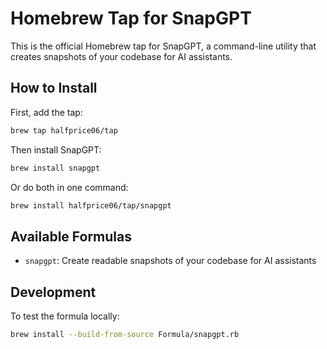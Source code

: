 # Homebrew Tap for SnapGPT

This is the official Homebrew tap for SnapGPT, a command-line utility that creates snapshots of your codebase for AI assistants.

## How to Install

First, add the tap:
```bash
brew tap halfprice06/tap
```

Then install SnapGPT:
```bash
brew install snapgpt
```

Or do both in one command:
```bash
brew install halfprice06/tap/snapgpt
```

## Available Formulas

- `snapgpt`: Create readable snapshots of your codebase for AI assistants

## Development

To test the formula locally:
```bash
brew install --build-from-source Formula/snapgpt.rb
```
